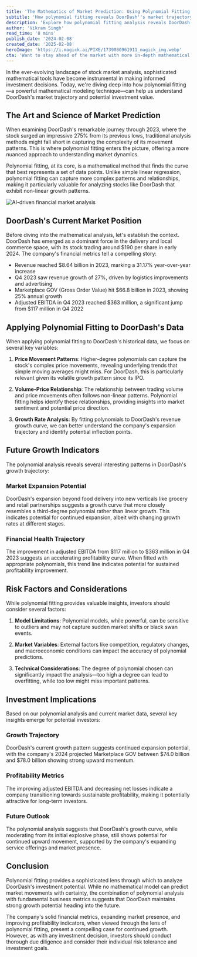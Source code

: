 ```yaml
---
title: 'The Mathematics of Market Prediction: Using Polynomial Fitting to Analyze DoorDash''s Investment Potential'
subtitle: 'How polynomial fitting reveals DoorDash''s market trajectory and investment value'
description: 'Explore how polynomial fitting analysis reveals DoorDash''s remarkable market trajectory and investment potential. With a 275% stock surge in 2023 and impressive financial metrics including $8.64 billion in revenue, discover how mathematical modeling provides crucial insights for informed investment decisions in this rapidly growing delivery giant.'
author: 'Vikram Singh'
read_time: '8 mins'
publish_date: '2024-02-08'
created_date: '2025-02-08'
heroImage: 'https://i.magick.ai/PIXE/1739080961911_magick_img.webp'
cta: 'Want to stay ahead of the market with more in-depth mathematical analysis and investment insights? Follow us on LinkedIn for regular updates on innovative market analysis techniques and investment opportunities!'
---
```


In the ever-evolving landscape of stock market analysis, sophisticated mathematical tools have become instrumental in making informed investment decisions. Today, we're diving deep into how polynomial fitting—a powerful mathematical modeling technique—can help us understand DoorDash's market trajectory and potential investment value.

## The Art and Science of Market Prediction

When examining DoorDash's remarkable journey through 2023, where the stock surged an impressive 275% from its previous lows, traditional analysis methods might fall short in capturing the complexity of its movement patterns. This is where polynomial fitting enters the picture, offering a more nuanced approach to understanding market dynamics.

Polynomial fitting, at its core, is a mathematical method that finds the curve that best represents a set of data points. Unlike simple linear regression, polynomial fitting can capture more complex patterns and relationships, making it particularly valuable for analyzing stocks like DoorDash that exhibit non-linear growth patterns.

![AI-driven financial market analysis](https://i.magick.ai/PIXE/1739080961915_magick_img.webp)

## DoorDash's Current Market Position

Before diving into the mathematical analysis, let's establish the context. DoorDash has emerged as a dominant force in the delivery and local commerce space, with its stock trading around $190 per share in early 2024. The company's financial metrics tell a compelling story:

- Revenue reached $8.64 billion in 2023, marking a 31.17% year-over-year increase
- Q4 2023 saw revenue growth of 27%, driven by logistics improvements and advertising
- Marketplace GOV (Gross Order Value) hit $66.8 billion in 2023, showing 25% annual growth
- Adjusted EBITDA in Q4 2023 reached $363 million, a significant jump from $117 million in Q4 2022

## Applying Polynomial Fitting to DoorDash's Data

When applying polynomial fitting to DoorDash's historical data, we focus on several key variables:

1. **Price Movement Patterns**: Higher-degree polynomials can capture the stock's complex price movements, revealing underlying trends that simple moving averages might miss. For DoorDash, this is particularly relevant given its volatile growth pattern since its IPO.

2. **Volume-Price Relationship**: The relationship between trading volume and price movements often follows non-linear patterns. Polynomial fitting helps identify these relationships, providing insights into market sentiment and potential price direction.

3. **Growth Rate Analysis**: By fitting polynomials to DoorDash's revenue growth curve, we can better understand the company's expansion trajectory and identify potential inflection points.

## Future Growth Indicators

The polynomial analysis reveals several interesting patterns in DoorDash's growth trajectory:

### Market Expansion Potential

DoorDash's expansion beyond food delivery into new verticals like grocery and retail partnerships suggests a growth curve that more closely resembles a third-degree polynomial rather than linear growth. This indicates potential for continued expansion, albeit with changing growth rates at different stages.

### Financial Health Trajectory

The improvement in adjusted EBITDA from $117 million to $363 million in Q4 2023 suggests an accelerating profitability curve. When fitted with appropriate polynomials, this trend line indicates potential for sustained profitability improvement.

## Risk Factors and Considerations

While polynomial fitting provides valuable insights, investors should consider several factors:

1. **Model Limitations**: Polynomial models, while powerful, can be sensitive to outliers and may not capture sudden market shifts or black swan events.

2. **Market Variables**: External factors like competition, regulatory changes, and macroeconomic conditions can impact the accuracy of polynomial predictions.

3. **Technical Considerations**: The degree of polynomial chosen can significantly impact the analysis—too high a degree can lead to overfitting, while too low might miss important patterns.

## Investment Implications

Based on our polynomial analysis and current market data, several key insights emerge for potential investors:

### Growth Trajectory

DoorDash's current growth pattern suggests continued expansion potential, with the company's 2024 projected Marketplace GOV between $74.0 billion and $78.0 billion showing strong upward momentum.

### Profitability Metrics

The improving adjusted EBITDA and decreasing net losses indicate a company transitioning towards sustainable profitability, making it potentially attractive for long-term investors.

### Future Outlook

The polynomial analysis suggests that DoorDash's growth curve, while moderating from its initial explosive phase, still shows potential for continued upward movement, supported by the company's expanding service offerings and market presence.

## Conclusion

Polynomial fitting provides a sophisticated lens through which to analyze DoorDash's investment potential. While no mathematical model can predict market movements with certainty, the combination of polynomial analysis with fundamental business metrics suggests that DoorDash maintains strong growth potential heading into the future.

The company's solid financial metrics, expanding market presence, and improving profitability indicators, when viewed through the lens of polynomial fitting, present a compelling case for continued growth. However, as with any investment decision, investors should conduct thorough due diligence and consider their individual risk tolerance and investment goals.